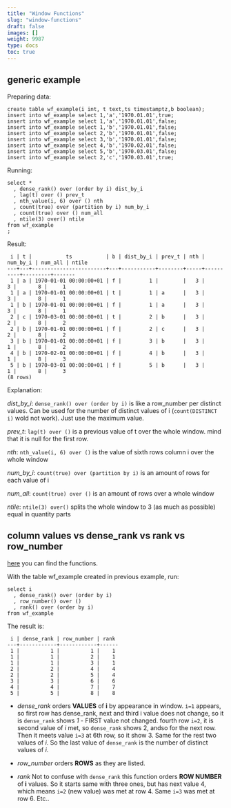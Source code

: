 ```yaml
---
title: "Window Functions"
slug: "window-functions"
draft: false
images: []
weight: 9987
type: docs
toc: true
---
```


## generic example
Preparing data:

    create table wf_example(i int, t text,ts timestamptz,b boolean);
    insert into wf_example select 1,'a','1970.01.01',true;
    insert into wf_example select 1,'a','1970.01.01',false;
    insert into wf_example select 1,'b','1970.01.01',false;
    insert into wf_example select 2,'b','1970.01.01',false;
    insert into wf_example select 3,'b','1970.01.01',false;
    insert into wf_example select 4,'b','1970.02.01',false;
    insert into wf_example select 5,'b','1970.03.01',false;
    insert into wf_example select 2,'c','1970.03.01',true;
Running:

    select *
      , dense_rank() over (order by i) dist_by_i 
      , lag(t) over () prev_t 
      , nth_value(i, 6) over () nth
      , count(true) over (partition by i) num_by_i 
      , count(true) over () num_all
      , ntile(3) over() ntile
    from wf_example
    ;
Result:

     i | t |           ts           | b | dist_by_i | prev_t | nth | num_by_i | num_all | ntile
    ---+---+------------------------+---+-----------+--------+-----+----------+---------+-------
     1 | a | 1970-01-01 00:00:00+01 | f |         1 |        |   3 |        3 |       8 |     1
     1 | a | 1970-01-01 00:00:00+01 | t |         1 | a      |   3 |        3 |       8 |     1
     1 | b | 1970-01-01 00:00:00+01 | f |         1 | a      |   3 |        3 |       8 |     1
     2 | c | 1970-03-01 00:00:00+01 | t |         2 | b      |   3 |        2 |       8 |     2
     2 | b | 1970-01-01 00:00:00+01 | f |         2 | c      |   3 |        2 |       8 |     2
     3 | b | 1970-01-01 00:00:00+01 | f |         3 | b      |   3 |        1 |       8 |     2
     4 | b | 1970-02-01 00:00:00+01 | f |         4 | b      |   3 |        1 |       8 |     3
     5 | b | 1970-03-01 00:00:00+01 | f |         5 | b      |   3 |        1 |       8 |     3
    (8 rows)

Explanation:

*dist_by_i*: `dense_rank() over (order by i)` is like a row_number per distinct values. Can be used for the number of distinct values of i (`count(DISTINCT i)` wold not work). Just use the maximum value. 
 
*prev_t*: `lag(t) over ()` is a previous value of t over the whole window. mind that it is null for the first row.

*nth*: `nth_value(i, 6) over ()` is the value of sixth rows column i over the whole window 

*num_by_i*: `count(true) over (partition by i)` is an amount of rows for each value of i

*num_all*: `count(true) over ()`  is an amount of rows over a whole window

*ntile*: `ntile(3) over()` splits the whole window to 3 (as much as possible) equal in quantity parts



## column values vs dense_rank vs rank vs row_number
[here][1] you can find the functions.

With the table wf_example created in previous example, run:

    select i
      , dense_rank() over (order by i)
      , row_number() over ()
      , rank() over (order by i)
    from wf_example
The result is:

     i | dense_rank | row_number | rank
    ---+------------+------------+------
     1 |          1 |          1 |    1
     1 |          1 |          2 |    1
     1 |          1 |          3 |    1
     2 |          2 |          4 |    4
     2 |          2 |          5 |    4
     3 |          3 |          6 |    6
     4 |          4 |          7 |    7
     5 |          5 |          8 |    8

- *dense_rank* orders **VALUES** of **i** by appearance in window. `i=1` appears, so first row has dense_rank, next and third i value does not change, so it is `dense_rank` shows *1* - FIRST value not changed. fourth row `i=2`, it is second value of *i* met, so `dense_rank` shows 2, andso for the next row. Then it meets value `i=3` at 6th row, so it show 3. Same for the rest two values of *i*. So the last value of `dense_rank` is the number of distinct values of *i*.

- *row_number* orders **ROWS** as they are listed.

- *rank* Not to confuse with `dense_rank` this function orders **ROW NUMBER** of **i** values. So it starts same with three ones, but has next value 4, which means `i=2` (new value) was met at row 4. Same `i=3` was met at row 6. Etc..

  [1]: https://www.postgresql.org/docs/current/static/functions-window.html


